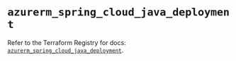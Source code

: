 # `azurerm_spring_cloud_java_deployment`

Refer to the Terraform Registry for docs: [`azurerm_spring_cloud_java_deployment`](https://registry.terraform.io/providers/hashicorp/azurerm/4.26.0/docs/resources/spring_cloud_java_deployment).
